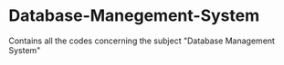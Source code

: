 # Database-Manegement-System
Contains all the codes concerning the subject "Database Management System"
